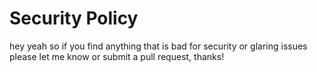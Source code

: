 # Security Policy

hey yeah so if you find anything that is bad for security or glaring issues please let me know or submit a pull request, thanks!
